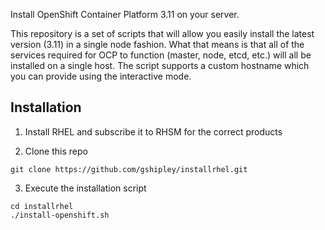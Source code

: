 Install OpenShift Container Platform 3.11 on your server.

This repository is a set of scripts that will allow you easily install the latest version (3.11) in a single node fashion.  What that means is that all of the services required for OCP to function (master, node, etcd, etc.) will all be installed on a single host.  The script supports a custom hostname which you can provide using the interactive mode.

## Installation

1. Install RHEL and subscribe it to RHSM for the correct products 

2. Clone this repo

```
git clone https://github.com/gshipley/installrhel.git
```

3. Execute the installation script

```
cd installrhel
./install-openshift.sh
```
